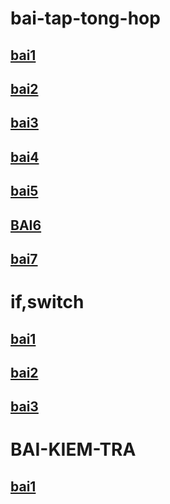 # bai-tap-tong-hop
##  [bai1](https://www.jdoodle.com/embed/v0/5HKO)
##  [bai2](https://www.jdoodle.com/embed/v0/5wsF)
##  [bai3](https://www.jdoodle.com/embed/v0/5wsF)
##  [bai4](https://www.jdoodle.com/embed/v0/5HKZ)
##  [bai5](https://www.jdoodle.com/embed/v0/5HL0)
##  [BAI6](https://www.jdoodle.com/embed/v0/5HL3)
##  [bai7](https://www.jdoodle.com/embed/v0/5HL6)
#  if,switch
##  [bai1](https://www.jdoodle.com/embed/v0/5HLc)
##  [bai2](https://www.jdoodle.com/embed/v0/5HLg)
##  [bai3](https://www.jdoodle.com/embed/v0/5HLj)
#  BAI-KIEM-TRA
##  [bai1](https://www.jdoodle.com/embed/v0/5HLm)

